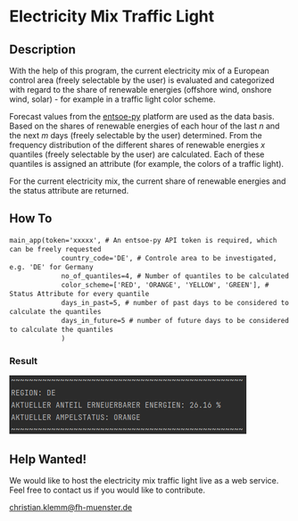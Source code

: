 # Electricity Mix Traffic Light

## Description
With the help of this program, the current electricity mix of a European control area (freely selectable by the user) is evaluated and categorized with regard to the share of renewable energies (offshore wind, onshore wind, solar) - for example in a traffic light color scheme.

Forecast values from the [entsoe-py](https://github.com/EnergieID/entsoe-py) platform are used as the data basis. Based on the shares of renewable energies of each hour of the last _n_ and the next _m_ days (freely selectable by the user) determined. From the frequency distribution of the different shares of renewable energies _x_ quantiles (freely selectable by the user) are calculated. Each of these quantiles is assigned an attribute (for example, the colors of a traffic light). 

For the current electricity mix, the current share of renewable energies and the status attribute are returned.

## How To
```
main_app(token='xxxxx', # An entsoe-py API token is required, which can be freely requested
             country_code='DE', # Controle area to be investigated, e.g. 'DE' for Germany
             no_of_quantiles=4, # Number of quantiles to be calculated
             color_scheme=['RED', 'ORANGE', 'YELLOW', 'GREEN'], # Status Attribute for every quantile
             days_in_past=5, # number of past days to be considered to calculate the quantiles
             days_in_future=5 # number of future days to be considered to calculate the quantiles
             )

```

### Result

![Result Output](/images/output.png)

## Help Wanted!

We would like to host the electricity mix traffic light live as a web service. Feel free to contact us if you would like to contribute.

christian.klemm@fh-muenster.de
